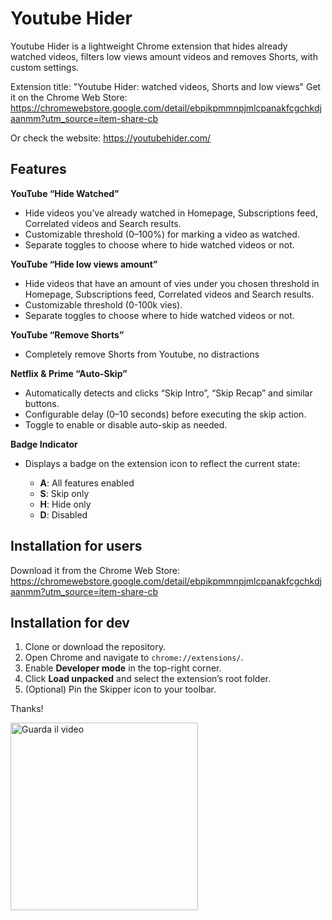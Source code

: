# Youtube Hider

Youtube Hider is a lightweight Chrome extension that hides already watched videos, filters low views amount videos and removes Shorts, with custom settings.

Extension title: "Youtube Hider: watched videos, Shorts and low views"
Get it on the Chrome Web Store: https://chromewebstore.google.com/detail/ebpikpmmnpjmlcpanakfcgchkdjaanmm?utm_source=item-share-cb

Or check the website: https://youtubehider.com/

## Features

**YouTube “Hide Watched”**

- Hide videos you’ve already watched in Homepage, Subscriptions feed, Correlated videos and Search results.
- Customizable threshold (0–100%) for marking a video as watched.
- Separate toggles to choose where to hide watched videos or not.

**YouTube “Hide low views amount”**

- Hide videos that have an amount of vies under you chosen threshold in Homepage, Subscriptions feed, Correlated videos and Search results.
- Customizable threshold (0-100k vies).
- Separate toggles to choose where to hide watched videos or not.

**YouTube “Remove Shorts”**

- Completely remove Shorts from Youtube, no distractions

**Netflix & Prime “Auto-Skip”**

- Automatically detects and clicks “Skip Intro”, “Skip Recap” and similar buttons.
- Configurable delay (0–10 seconds) before executing the skip action.
- Toggle to enable or disable auto-skip as needed.

**Badge Indicator**

- Displays a badge on the extension icon to reflect the current state:

  - **A**: All features enabled
  - **S**: Skip only
  - **H**: Hide only
  - **D**: Disabled

## Installation for users

Download it from the Chrome Web Store: https://chromewebstore.google.com/detail/ebpikpmmnpjmlcpanakfcgchkdjaanmm?utm_source=item-share-cb

## Installation for dev

1. Clone or download the repository.
2. Open Chrome and navigate to `chrome://extensions/`.
3. Enable **Developer mode** in the top-right corner.
4. Click **Load unpacked** and select the extension’s root folder.
5. (Optional) Pin the Skipper icon to your toolbar.

Thanks!

<div align="start">
  <a href="https://www.youtube.com/watch?v=7_fJFpoy4_M" target="_blank">
    <img src="https://img.youtube.com/vi/7_fJFpoy4_M/0.jpg" alt="Guarda il video" style="width:300px;">
  </a>
</div>

